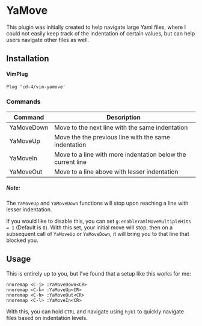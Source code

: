 # YaMove

This plugin was initially created to help navigate large Yaml files, where
I could not easily keep track of the indentation of certain values, but can
help users navigate other files as well.

## Installation

#### VimPlug

```
Plug 'cd-4/vim-yamove'
```

### Commands

Command | Description
--- | ---
YaMoveDown | Move to the next line with the same indentation
YaMoveUp | Move the the previous line with the same indentation
YaMoveIn | Move to a line with more indentation below the current line
YaMoveOut | Move to a line above with lesser indentation

##### Note:

The `YaMoveUp` and `YaMoveDown` functions will stop upon reaching a line with
lesser indentation.

If you would like to disable this, you can set `g:enableYamlMoveMultipleHits = 1` (Default is `0`). With this set, your initial move will stop, then on a subsequent call of `YaMoveUp` or `YaMoveDown`, it will bring you to that line that blocked you.


## Usage

This is entirely up to you, but I've found that a setup like this works for me:

```
nnoremap <C-j> :YaMoveDown<CR>
nnoremap <C-k> :YaMoveUp<CR>
nnoremap <C-h> :YaMoveOut<CR>
nnoremap <C-l> :YaMoveIn<CR>
```

With this, you can hold `CTRL` and navigate using `hjkl` to quickly
navigate files based on indentation levels.
